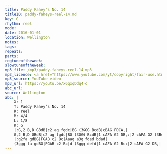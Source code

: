 ```yaml
---
title: Paddy Fahey's No. 14
titleID: paddy-faheys-reel-14.md
key: G
rhythm: reel
mode:
date: 2016-01-01
location: Wellington
notes:
tags:
repeats: 
parts: 
regtuneoftheweek:
slowtuneoftheweek:
mp3_file: /mp3/paddy-faheys-reel-14.mp3
mp3_licence: <a href="https://www.youtube.com/yt/copyright/fair-use.html">YouTube Fair Use</a>
mp3_source: YouTube video
mp3_url: https://youtu.be/x6qxqDdq4-c
abc_url:
source: Wellington
abc: |
    X: 1
    T: Paddy Fahey’s No. 14
    R: reel
    M: 4/4
    L: 1/8
    K: G
    |:G,2 B,D GBdB|c2 ag fgdc|BG (3GGG BcdB|cBAG FDCA,|
    G,2 B,D GBdB|c2 ag fgdc|BG (3GGG BcdB|1 cAFA G2 DB,:|2 cAFA G2 (3Bcd||
    |:g2fa gdBG|FGAB c2 Bc|Aaag a3g|fdad bdad|
    (3ggg fa gdBG|FGAB c2 Bc|d (3ggg defd|1 cAFA G2 Bc:|2 cAFA G2 DB,||
---
```

